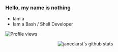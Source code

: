 ### Hello, my name is nothing

- Iam a 
- Iam a Bash / Shell Developer


![Profile views](https://visitor-badge.glitch.me/badge?page_id=kuydev)

<div id="stats" align="center">
  
![janeclarst's github stats](https://github-readme-stats.vercel.app/api?username=janeclrst&theme=blue-green&show_icons=true)
